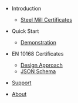 - Introduction
  - [Steel Mill Certificates](mill_certificates.md)

- Quick Start
  - [Demonstration](demonstration.md)

- EN 10168 Certificates
  - [Design Approach](design_approach.md)
  - [JSON Schema](json_schema.md)

- [Support](support.md)

- [About](about.md)

